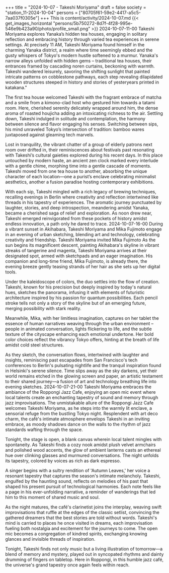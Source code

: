 +++
title = "2024-10-07 - Takeshi Moriyama"
draft = false
society = "station_11-2024-10-04"
persons = ["80705f61-59e2-4417-a5c5-7aa037f0305e"]
+++
This is content/activity/2024-10-07.md
{{< get_images_horizontal "persons/5b750272-8d7f-4f28-995e-546e9b423a90/photo/profile_small.png" >}}
2024-10-07-11-00
Takeshi Moriyama explores Yanaka’s hidden tea houses, engaging in solitary reflection and embracing history through varied tea experiences in serene settings.
At precisely 11 AM, Takeshi Moriyama found himself in the charming Yanaka district, a realm where time seemingly ebbed and the gusty whispers of Tokyo's modern hustle softened to a murmur. Yanaka's narrow alleys unfolded with hidden gems – traditional tea houses, their entrances framed by cascading noren curtains, beckoning with warmth. Takeshi wandered leisurely, savoring the shifting sunlight that painted intricate patterns on cobblestone pathways, each step revealing dilapidated wooden structures steeped in history and stories of yesteryears printed in katakana." 

The first tea house welcomed Takeshi with the fragrant embrace of matcha and a smile from a kimono-clad host who gestured him towards a tatami room. Here, cherished serenity delicately wrapped around him, the dense aroma of roasted houjicha adding an intoxicating richness to the air. Settling down, Takeshi indulged in solitude and contemplation, the harmony between silence and flavor engaging his senses. Switching between sips, his mind unraveled Tokyo’s intersection of tradition: bamboo wares juxtaposed against gleaming tech marvels.

Lost in tranquility, the vibrant chatter of a group of elderly patrons next room over drifted in, their reminiscences about festivals past resonating with Takeshi’s cultural gaieties explored during his recent days. In this place untouched by modern haste, an ancient zen clock marked every interlude with a gentle chime, morphing time into a gentle cascade of moments. Takeshi moved from one tea house to another, absorbing the unique character of each location—one a purist’s enclave celebrating minimalist aesthetics, another a fusion paradise hosting contemporary exhibitions. 

With each sip, Takeshi mingled with a rich legacy of brewing techniques, recalling evenings in Berlin where creativity and reflection intertwined like threads in his tapestry of experiences. The aromatic journey punctuated by laughter, stories, and deep introspection, meandering amidst Yanaka, became a cherished saga of relief and exploration. As noon drew near, Takeshi emerged reinvigorated from these pockets of history amidst endless innovation, a path only he dared to trace.
2024-10-07-16-00
During a vibrant sunset in Akihabara, Takeshi Moriyama and Mika Fujimoto engage in an evening of urban sketching, blending art and technology, celebrating creativity and friendship.
Takeshi Moriyama invited Mika Fujimoto
As the sun begins its magnificent descent, painting Akihabara's skyline in vibrant streaks of tangerine and magenta, Takeshi Moriyama arrives at their designated spot, armed with sketchpads and an eager imagination. His companion and long-time friend, Mika Fujimoto, is already there, the evening breeze gently teasing strands of her hair as she sets up her digital tools.

Under the kaleidoscope of colors, the duo settles into the flow of creation. Takeshi, known for his precision but deeply inspired by today's natural hues, sketches the panorama, infusing it with elements of futuristic architecture inspired by his passion for quantum possibilities. Each pencil stroke tells not only a story of the skyline but of an emerging future, merging possibility with stark reality.

Meanwhile, Mika, with her limitless imagination, captures on her tablet the essence of human narratives weaving through the urban environment – people in animated conversation, lights flickering to life, and the subtle texture of the cityscape enhancing each emotional undertone. Her bold color choices reflect the vibrancy Tokyo offers, hinting at the breath of life amidst cold steel structures.

As they sketch, the conversation flows, intertwined with laughter and insights, reminiscing past escapades from San Francisco's tech conferences to Berlin's pulsating nightlife and the tranquil inspiration found in Helsinki's serene silence. Time slips away as the sky darkens, yet their world remains etched in the glowing screen and paper, an artistic testament to their shared journey—a fusion of art and technology breathing life into evening sketches.
2024-10-07-21-00
Takeshi Moriyama embraces the ambiance of the Roppongi Jazz Cafe, enjoying an open mic event where local talents create an enchanting tapestry of sound and memory through jazz improvisations.
The unmistakable allure of the Roppongi Jazz Cafe welcomes Takeshi Moriyama, as he steps into the warmly lit enclave, a sensorial refuge from the bustling Tokyo night. Resplendent with art deco charm, the café's intimate atmosphere envelops Takeshi in an inviting embrace, as moody shadows dance on the walls to the rhythm of jazz standards wafting through the space.

Tonight, the stage is open, a blank canvas wherein local talent mingles with spontaneity. As Takeshi finds a cozy nook amidst plush velvet armchairs and polished wood accents, the glow of ambient lanterns casts an ethereal hue over clinking glasses and murmured conversations. The night unfolds its tapestry, colored by voices as rich as dark espresso.

A singer begins with a sultry rendition of 'Autumn Leaves,' her voice a resonant tapestry that captures the season's intimate melancholy. Takeshi, engulfed by the haunting sound, reflects on melodies of his past that shaped his present pursuit of technological harmonies. Each note feels like a page in his ever-unfolding narrative, a reminder of wanderings that led him to this moment of shared music and soul.

As the night matures, the café's clarinetist joins the interplay, weaving swift improvisations that ruffle at the edges of the classic setlist, convincing the gathered dreamers that the best stories are told without words. Takeshi's mind is carried to places he once visited in dreams, each improvisation fueling both nostalgia and excitement for the journeys to come. The open mic becomes a congregation of kindred spirits, exchanging knowing glances and invisible threads of inspiration.

Tonight, Takeshi finds not only music but a living illustration of tomorrow—a blend of memory and mystery, played out in syncopated rhythms and dainty drumming of fingers on tabletop. Here in Roppongi, in this humble jazz café, the universe's grand tapestry once again feels within reach.

